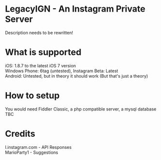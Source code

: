 # LegacyIGN - An Instagram Private Server
Description needs to be rewritten!
# What is supported
iOS: 1.8.7 to the latest iOS 7 version <br />
Windows Phone: 6tag (untested), Instagram Beta: Latest <br />
Android: Untested, but in theory it should work (But that's just a theory)
# How to setup
You would need Fiddler Classic, a php compatible server, a mysql database <br />
TBC

# Credits
I.instagram.com - API Responses <br />
MarioParty1 - Suggestions
